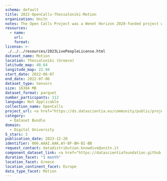 ```yaml
---
schema: default
title: 2022-OpenCalls-Thessaloniki-Motion
organization: Unitn
notes: The Open Calls Project was a Wenet Horizon 2020-funded project with the goal of developing a diversity-aware, machine-mediated paradigm for social interactions. It collected information on the diversity and social contribution activities of the students at the University of Thessaly (UTH) in Greece. The purpose of this research was to gather and study the diversity of students (in terms of subject and level of study, age, gender, personality traits, moral and social values, beliefs, and attitudes towards others and life) participating in social contribution activities. The i-Log application was used to collect sensor data and time diaries from participants over the course of the study. Two questionnaires were also administered to respondents to gather demographic, profiling data, and student career information.
resources:
  - name: 
    url: 
    format: 
license: >-
 ./../../resources/2023LivePeopleLicense.html
dataset_name: Motion
location: Thessaloniki (Greece)
latitude_map: 40.64
longitude_map: 22.94
start_date: 2022-06-07
end_date: 2022-07-06
dataset_type: Sensors
size: 16384 MB
dataset_format: parquet
number_participants: 112
language: Not Applicable
collection_name: OpenCalls
project_url: <a href="https://ds.datascientia.eu/community/public/projects/1e465a20-1650-42f7-88d4-d7b1b8ed6bb7">https://ds.datascientia.eu/community/public/projects/1e465a20-1650-42f7-88d4-d7b1b8ed6bb7</a>
category: 
  - Dataset Bundle
domain: 
  - Digital University
5_stars: 3
publication_date: 2023-12-20
identifier: 006.AAAI.AAK.AY-BF-BH-BI-BB
request_contact: datadistribution.knowdive@unitn.it
component_dataset_link: <a href="https://datascientiafoundation.github.io/LivePeople/datasets/2022-OC2-Thessaloniki-Accelerometer%20Event/">2022-OC2-Thessaloniki-Accelerometer Event</a>, <a href="https://datascientiafoundation.github.io/LivePeople/datasets/2022-OC2-Thessaloniki-Activities%20Per%20Time/">2022-OC2-Thessaloniki-Activities Per Time</a>, <a href="https://datascientiafoundation.github.io/LivePeople/datasets/2022-OC2-Thessaloniki-Gyroscope%20Event/">2022-OC2-Thessaloniki-Gyroscope Event</a>, <a href="https://datascientiafoundation.github.io/LivePeople/datasets/2022-OC2-Thessaloniki-Step%20Counter%20Event/">2022-OC2-Thessaloniki-Step Counter Event</a>, <a href="https://datascientiafoundation.github.io/LivePeople/datasets/2022-OC2-Thessaloniki-Step%20Detector%20Event/">2022-OC2-Thessaloniki-Step Detector Event</a>
duration_facet: "1 month"
location_facet: Greece
location_continent_facet: Europe
data_type_facet: Motion
---
```

